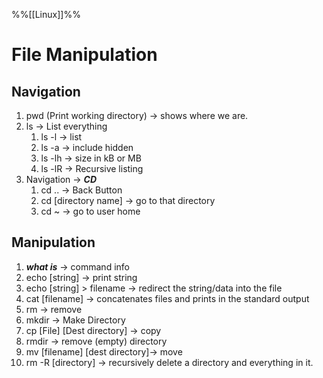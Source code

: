 %%[[Linux]]%%
# File Manipulation
## Navigation
1. pwd (Print working directory) -> shows where we are.
2. ls -> List everything
	1. ls -l -> list
	2. ls -a -> include hidden
	3. ls -lh -> size in kB or MB
	4. ls -lR -> Recursive listing
3. Navigation -> ***CD***
	1. cd .. -> Back Button
	2. cd [directory name] -> go to that directory
	3. cd ~ -> go to user home

## Manipulation
1. ***what is*** -> command info
2. echo [string] -> print string
3. echo [string] > filename -> redirect the string/data into the file
4. cat [filename] -> concatenates files and prints in the standard output 
5. rm -> remove
6. mkdir -> Make Directory
7. cp [File] [Dest directory] -> copy
8. rmdir -> remove (empty) directory
9. mv [filename] [dest directory]-> move
10. rm -R [directory] -> recursively delete a directory and everything in it.